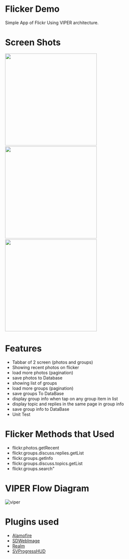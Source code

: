 
# Flicker Demo
Simple App of  Flickr  Using VIPER architecture.

# Screen Shots
<img src="https://user-images.githubusercontent.com/8495178/111804718-00584e00-88d9-11eb-9d98-a42cd0a4fb8d.PNG?raw=true" width=300px/>&nbsp;&nbsp;&nbsp;&nbsp;&nbsp;&nbsp;&nbsp;&nbsp;&nbsp;&nbsp;<img src="https://user-images.githubusercontent.com/8495178/111804763-09e1b600-88d9-11eb-9ee0-653160368ca4.jpg?raw=true" width=300px/>&nbsp;&nbsp;&nbsp;&nbsp;&nbsp;&nbsp;&nbsp;&nbsp;&nbsp;&nbsp;<img src="https://user-images.githubusercontent.com/8495178/111804784-0fd79700-88d9-11eb-8ccb-26cc7860393d.jpg?raw=true" width=300px/>


# Features
- Tabbar of 2 screen (photos and groups)
- Showing recent photos on flicker
- load more photos (pagination)
- save photos to Database
- showing list of groups
- load more groups (pagination)
- save groups To DataBase
- display group info when tap on any group item in list
- display topic and replies in the same page in group info
- save group info to DataBase
- Unit Test

# Flicker Methods that Used
 - flickr.photos.getRecent
 - flickr.groups.discuss.replies.getList
 - flickr.groups.getInfo
 - flickr.groups.discuss.topics.getList
 - flickr.groups.search"
# VIPER Flow Diagram
![viper](https://user-images.githubusercontent.com/8495178/111802099-4bbd2d00-88d6-11eb-9d1f-665765a02325.png)

# Plugins used

* [Alamofire](https://github.com/alamofire/alamofire)
* [SDWebImage](https://github.com/SDWebImage/SDWebImage)
* [Realm](https://docs.mongodb.com/realm-legacy/docs/swift/latest/)
* [SVProgressHUD](https://github.com/SVProgressHUD/SVProgressHUD)



